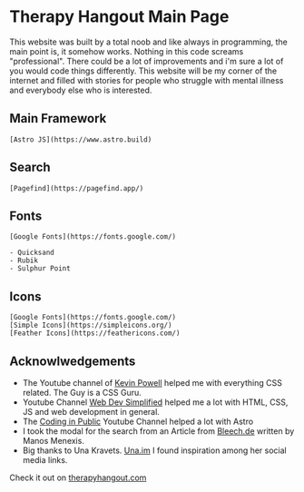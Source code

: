 # Therapy Hangout Main Page

This website was built by a total noob and like always in programming,
the main point is, it somehow works. Nothing in this code screams "professional". There could be a lot of improvements and i'm sure a lot of you would code things differently.
This website will be my corner of the internet and filled with stories for people who struggle with mental illness and everybody else who is interested. 


## Main Framework

    [Astro JS](https://www.astro.build)

## Search

    [Pagefind](https://pagefind.app/)
## Fonts

    [Google Fonts](https://fonts.google.com/)

    - Quicksand
    - Rubik
    - Sulphur Point

## Icons

    [Google Fonts](https://fonts.google.com/)
    [Simple Icons](https://simpleicons.org/)
    [Feather Icons](https://feathericons.com/)

## Acknowlwedgements

- The Youtube channel of
[Kevin Powell](https://www.youtube.com/@KevinPowell)
helped me with everything CSS related. The Guy is a CSS Guru.
- Youtube Channel
[Web Dev Simplified](https://www.youtube.com/@WebDevSimplified)
helped me a lot with HTML, CSS, JS and web development in general.
- The
[Coding in Public](https://www.youtube.com/@CodinginPublic)
Youtube Channel helped a lot with Astro
- I took the modal for the search from an Article from
[Bleech.de](https://bleech.de/en/blog/creating-a-modal-using-the-dialog-html-element/)
written by Manos Menexis.
- Big thanks to Una Kravets.
[Una.im](https://una.im/)
I found inspiration among her social media links.


Check it out on [therapyhangout.com](https://therapyhangout.com)